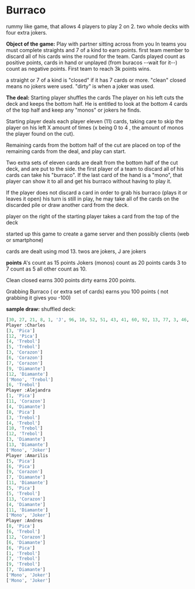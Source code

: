 **Burraco** 
============
rummy like game, that allows 4 players to play 2 on 2.
two whole decks with four extra jokers.

**Object of the game:**
Play with partner sitting across from you 
In teams you must complete straights and 7 of a kind to earn points.
first team member to discard all of his cards wins the round for the team.
Cards played count as positive points, cards in hand or unplayed (from buracos --wait for it--) count as negative points.
First team to reach 3k points wins.

a straight or 7 of a kind is "closed" if it has 7 cards or more.
"clean" closed means no jokers were used.
"dirty" is when a joker was used.


**The deal:**
Starting player shuffles the cards
The player on his left cuts the deck and keeps the bottom half.
He is entitled to look at the bottom 4 cards of the top half and keep any "monos" or jokers he finds.

Starting player deals each player eleven (11) cards, taking care to skip the player on his left X amount of times (x being 0 to 4 , the amount of monos the player found on the cut). 

Remaining cards from the bottom half of the cut are placed on top of the remaining cards from the deal, and play can start.

Two extra sets of eleven cards are dealt from the bottom half of the cut deck, and are put to the side. the first player of a team to discard all of his cards can take his "burraco". If the last card of the hand is a "mono", that player can show it to all and get his burraco without having to play it.

If the player does not discard a card in order to grab his burraco (plays it or leaves it open) his turn is still in play, he may take all of the cards on the discarded pile or draw another card from the deck.

player on the right of the starting player takes a card from the top of the deck


started up this game to create a game server and then possibly clients (web or smartphone)

cards are dealt using mod 13.
twos are jokers, 
J are jokers

**points**
A's count as 15 points
Jokers (monos) count as 20 points
cards 3 to 7 count as 5
all other count as 10.

Clean closed earns 300 points
dirty earns 200 points.

Grabbing Burraco ( or extra set of cards) earns you 100 points ( not grabbing it gives you -100)





**sample draw:**
shuffled deck:
```python
[30, 27, 21, 8, 1, 'J', 96, 10, 52, 51, 43, 41, 60, 92, 13, 77, 3, 46, 9, 83, 85, 38, 81, 20, 12, 55, 61, 6, 39, 82, 75, 29, 25, 72, 48, 58, 23, 89, 62, 80, 22, 35, 95, 88, 91, 63, 99, 24, 79, 15, 84, 54, 26, 14, 64, 33, 19, 87, 98, 100, 40, 102, 86, 53, 'J', 78, 71, 5, 'J', 28, 97, 'J', 68, 17, 18, 4, 93, 16, 57, 49, 74, 32, 73, 56, 76, 31, 44, 101, 42, 2, 7, 69, 67, 50, 'J', 90, 59, 66, 37, 94, 103, 11, 'J', 34, 36, 70, 65, 45, 0, 47]
Player :Charles
[3, 'Pica']
[12, 'Pica']
[4, 'Trebol']
[5, 'Trebol']
[3, 'Corazon']
[6, 'Corazon']
[7, 'Corazon']
[9, 'Diamante']
[12, 'Diamante']
['Mono', 'Trebol']
[6, 'Trebol']
Player :Alejandra
[1, 'Pica']
[11, 'Corazon']
[4, 'Diamante']
[8, 'Pica']
[3, 'Trebol']
[4, 'Trebol']
[10, 'Trebol']
[12, 'Trebol']
[3, 'Diamante']
[13, 'Diamante']
['Mono', 'Joker']
Player :Amarilis
[5, 'Pica']
[6, 'Pica']
[9, 'Corazon']
[7, 'Diamante']
[11, 'Diamante']
[5, 'Pica']
[5, 'Trebol']
[13, 'Corazon']
[4, 'Diamante']
[11, 'Diamante']
['Mono', 'Joker']
Player :Andres
[8, 'Pica']
[6, 'Trebol']
[12, 'Corazon']
[6, 'Diamante']
[6, 'Pica']
[1, 'Trebol']
[7, 'Trebol']
[9, 'Trebol']
[7, 'Diamante']
['Mono', 'Joker']
['Mono', 'Joker']
```
